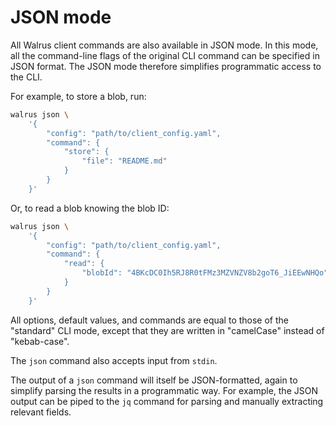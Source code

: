 # JSON mode

All Walrus client commands are also available in JSON mode. In this mode, all the command-line flags
of the original CLI command can be specified in JSON format. The JSON mode therefore simplifies
programmatic access to the CLI.

For example, to store a blob, run:

```sh
walrus json \
    '{
        "config": "path/to/client_config.yaml",
        "command": {
            "store": {
                "file": "README.md"
            }
        }
    }'
```

Or, to read a blob knowing the blob ID:

```sh
walrus json \
    '{
        "config": "path/to/client_config.yaml",
        "command": {
            "read": {
                "blobId": "4BKcDC0Ih5RJ8R0tFMz3MZVNZV8b2goT6_JiEEwNHQo"
            }
        }
    }'
```

All options, default values, and commands are equal to those of the "standard" CLI mode, except that
they are written in "camelCase" instead of "kebab-case".

The `json` command also accepts input from `stdin`.

The output of a `json` command will itself be JSON-formatted, again to simplify parsing the results
in a programmatic way. For example, the JSON output can be piped to the `jq` command for parsing and
manually extracting relevant fields.
